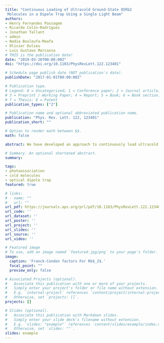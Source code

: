 ```yaml
---
title: "Continuous Loading of Ultracold Ground-State 85Rb2
 Molecules in a Dipole Trap Using a Single Light Beam"
authors:
- Henry Fernandes Passagem
- Ricardo Colín-Rodríguez
- Jonathan Tallant
- admin
- Nadia Bouloufa-Maafa
- Olivier Dulieu
- Luis Gustavo Marcassa
# THIS is the publication date!
date: "2019-03-26T00:00:00Z" 
doi: "https://doi.org/10.1103/PhysRevLett.122.123401"

# Schedule page publish date (NOT publication's date).
publishDate: "2017-01-01T00:00:00Z"

# Publication type.
# Legend: 0 = Uncategorized; 1 = Conference paper; 2 = Journal article;
# 3 = Preprint / Working Paper; 4 = Report; 5 = Book; 6 = Book section;
# 7 = Thesis; 8 = Patent
publication_types: ["2"]

# Publication name and optional abbreviated publication name.
publication: "Phys. Rev. Lett. 122, 123401"
publication_short: ""

# Option to render math between $$.
math: false

abstract: We have developed an approach to continuously load ultracold $^{85}{{Rb}}_{2}$ vibrational ground-state molecules into a crossed optical dipole trap from a magneto-optical trap. The technique relies on a single high-power light beam with a broad spectrum superimposed onto a narrow peak at an energy of about $9400{cm}^{-1}$. This single laser source performs all the required steps the short-range photoassociation creating ground-state molecules after radiative emission, the cooling of the molecular vibrational population down to the lowest vibrational level ${v}_{X}=0$, and the optical trapping of these molecules. Furthermore, we probe by depletion spectroscopy and determine that 75% of the ${v}_{X}=0$ ground-state molecules are in the three lowest rotational levels ${J}_{X}=0$, 1, 2. The lifetime of the ultracold molecules in the optical dipole trap is limited to about 70 ms by off-resonant light scattering. The proposed technique opens perspectives for the formation of new molecular species in the ultracold domain, which are not yet accessible by well-established approaches."

# Summary. An optional shortened abstract.
summary: 

tags:
- photoassociation
- cold molecules
- optical dipole trap
featured: true

# links:
# - name: ""
#   url: ""
url_pdf: https://journals.aps.org/prl/pdf/10.1103/PhysRevLett.122.123401
url_code: ''
url_dataset: ''
url_poster: ''
url_project: ''
url_slides: ''
url_source: ''
url_video: ''

# Featured image
# To use, add an image named `featured.jpg/png` to your page's folder. 
image:
  caption: 'Franck-Condon factors For Rb$_2$.'
  focal_point: ""
  preview_only: false

# Associated Projects (optional).
#   Associate this publication with one or more of your projects.
#   Simply enter your project's folder or file name without extension.
#   E.g. `internal-project` references `content/project/internal-project/index.md`.
#   Otherwise, set `projects: []`.
projects: []

# Slides (optional).
#   Associate this publication with Markdown slides.
#   Simply enter your slide deck's filename without extension.
#   E.g. `slides: "example"` references `content/slides/example/index.md`.
#   Otherwise, set `slides: ""`.
slides: example
---
```


<!--{{% alert note %}}
Click the *Cite* button above to demo the feature to enable visitors to import publication metadata into their reference management software.
{{% /alert %}}

{{% alert note %}}
Click the *Slides* button above to demo Academic's Markdown slides feature.
{{% /alert %}} -->

<!--- Supplementary notes can be added here, including [code and math](https://sourcethemes.com/academic/docs/writing-markdown-latex/). -->
